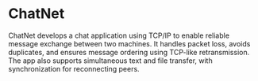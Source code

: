 # ChatNet
 ChatNet develops a chat application using TCP/IP to enable reliable message exchange between two machines. It handles packet loss, avoids duplicates, and ensures message ordering using TCP-like retransmission. The app also supports simultaneous text and file transfer, with synchronization for reconnecting peers.
